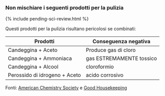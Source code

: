### Non mischiare i seguenti prodotti per la pulizia

{% include pending-sci-review.html %}

Questi prodotti per la pulizia risultano pericolosi se combinati:

Prodotti | Conseguenza negativa
-- | --
Candeggina + Aceto | Produce gas di cloro
Candeggina + Ammoniaca | gas ESTREMAMENTE tossico
Candeggina + Alcool | cloroformio
Perossido di idrogeno + Aceto | acido corrosivo

Fonti: [American Chemistry Society](https://www.acs.org/content/acs/en/pressroom/newsreleases/2019/february/can-mixing-household-cleaners-kill-you-video.html) e [Good Housekeeping](https://www.goodhousekeeping.com/home/cleaning/tips/a32773/cleaning-products-never-mix/)
